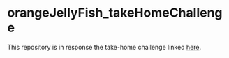# orangeJellyFish_takeHomeChallenge

This repository is in response the take-home challenge linked [here](https://drive.google.com/file/d/1-nrHKub7AotpK5jIK2JiNnKctXX_vrRi/edit).
